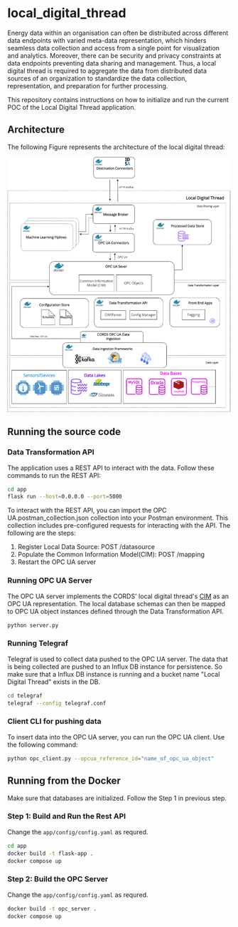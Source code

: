 # local_digital_thread

Energy data within an organisation can often be distributed across different data endpoints with varied meta-data representation, which hinders seamless data collection and access from a single point for visualization and analytics. Moreover, there can be security and privacy constraints at data endpoints preventing data sharing and management. Thus, a local digital thread is required to aggregate the data from distributed data sources of an organization to standardize the data collection, representation, and preparation for further processing. 

This repository contains instructions on how to initialize and run the current POC of the Local Digital Thread application.

## Architecture 

The following Figure represents the architecture of the local digital thread:


![Architecture](https://github.com/nimbus-gateway/local_digital_thread/blob/main/docs/local%20digital%20thread%20architecture.png?raw=true)

## Running the source code

### Data Transformation API

The application uses a REST API to interact with the data. Follow these commands to run the REST API:

```bash
cd app
flask run --host=0.0.0.0 --port=5000
```

To interact with the REST API, you can import the OPC UA.postman_collection.json collection into your Postman environment. This collection includes pre-configured requests for interacting with the API. The following are the steps:

1. Register Local Data Source: POST /datasource
2. Populate the Common Information Model(CIM): POST /mapping
3. Restart the OPC UA server


### Running OPC UA Server

The OPC UA server implements the CORDS' local digital thread's [CIM](https://github.com/nimbus-gateway/local_digital_thread/blob/main/docs/cim.PNG?raw=true) as an OPC UA representation. The local database schemas can then be mapped to OPC UA object instances defined through the Data Transformation API. 

```bash
python server.py
```

### Running Telegraf
Telegraf is used to collect data pushed to the OPC UA server. The data that is being collected are pushed to an Influx DB instance for persistence. So make sure that a Influx DB instance is running and a bucket name "Local Digital Thread" exists in the DB.

```bash
cd telegraf
telegraf --config telegraf.conf
```

### Client CLI for pushing data 
To insert data into the OPC UA server, you can run the OPC UA client. Use the following command:

```bash
python opc_client.py --opcua_reference_id="name_of_opc_ua_object"
```


## Running from the Docker

Make sure that databases are initialized. Follow the Step 1 in previous step.

### Step 1: Build and Run the Rest API

Change the `app/config/config.yaml` as requred.

```bash
cd app
docker build -t flask-app .
docker compose up
```

### Step 2: Build the OPC Server

Change the `app/config/config.yaml` as requred.

```bash
docker build -t opc_server .
docker compose up
```

